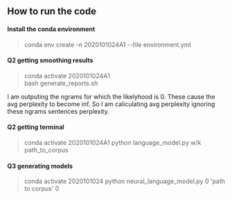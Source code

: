 ## How to run the code
#### Install the conda environment
> conda env create -n 2020101024A1 --file environment.yml

#### Q2 getting  smoothing results
> conda activate 2020101024A1   
bash generate_reports.sh

I am outputing the ngrams for which the likelyhood is 0. These cause the avg perplexity to become inf. So I am caliculating avg perplexity ignoring these ngrams sentences perplexity.

#### Q2 getting terminal
> conda activate 2020101024A1
python language_model.py w/k path_to_corpus


#### Q3 generating models
> conda activate 2020101024
python neural_language_model.py 0 'path to corpus' 0
